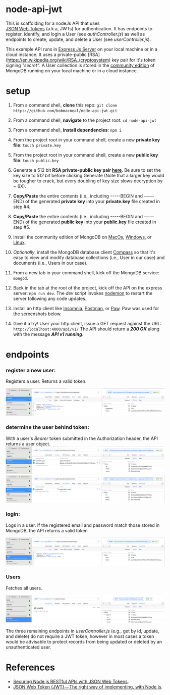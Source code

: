 # node-api-jwt

This is scaffolding for a nodeJs API that uses  
[JSON Web Tokens](https://en.wikipedia.org/wiki/JSON_Web_Token) (a.k.a, JWTs) for authentication. It
has endpoints to register, identify, and login a User (see _authController.js_) as well as endpoints to create, update, and 
delete a User (see _userController.js_). 

This example API runs in [Express Js Server](https://expressjs.com/) on your local machine or in a cloud instance. It 
uses a private-public [RSA](https://en.wikipedia.org/wiki/RSA_(cryptosystem) key pair for it's token signing _"secret"_. 
A User collection is stored in the [community edition](https://docs.mongodb.com/manual/administration/install-community/) 
of MongoDB running on your local machine or in a cloud instance.


# setup

1. From a command shell, **clone** this repo: `git clone https://github.com/bobmacneal/node-api-jwt.git`
2. From a command shell, **navigate** to the project root: `cd node-api-jwt`
3. From a command shell, **install dependencies**: `npm i`
4. From the project root in your command shell, create a new **private key file**: `touch private.key`
5. From the project root in your command shell, create a new **public key file**: `touch public.key`
6. Generate a 512 bit **RSA private-public key pair [here](http://travistidwell.com/jsencrypt/demo/)**. Be sure to set
the key size to _512 bit_ before clicking Generate (Note that a larger key would be tougher to crack, but every doubling 
of key size slows decryption by ~ 6X).
7. **Copy/Paste** the entire contents (i.e., including -----BEGIN and -----END) of the generated **private key** into your 
**private.key** file created in step #4.
8. **Copy/Paste** the entire contents (i.e., including -----BEGIN and -----END) of the generated **public key** into your 
**public.key** file created in step #5.
9. Install the community edition of MongoDB on [MacOs](https://docs.mongodb.com/manual/tutorial/install-mongodb-on-os-x/),
   [Windows](https://docs.mongodb.com/manual/tutorial/install-mongodb-on-windows/), or [Linux](https://docs.mongodb.com/manual/administration/install-on-linux/).
10. _Optionally_, install the MongoDB database client [Compass](https://docs.mongodb.com/compass/master/install/) so that
 it's easy to view and modify database collections (i.e., User in our case) and documents (i.e., Users in our case).
   
11. From a new tab in your command shell, kick off the MongoDB service: `mongod`.
12. Back in the tab at the root of the project, kick off the API on the express server: `npm run dev`. The _dev_ script
invokes [nodemon](https://nodemon.io/) to restart the server following any code updates.
13. Install an http client like [Insomnia](https://insomnia.rest/), [Postman](https://www.getpostman.com/downloads/), or 
[Paw](https://paw.cloud/#overview). Paw was used for the screenshots below.
14. Give it a try! User your http client, issue a GET request against the URL: `http://localhost:4000/api/v1/`
The API should return a **_200 OK_** along with  the message **_API v1 running_**.


# endpoints

### register a new user:
Registers a user. Returns a valid token.

![register new user](/docs/register.png)

### determine the user behind token:
With a user's _Bearer_ token submitted in the Authorization header, the API returns a user object.
![get current user with token](/docs/auth.me.1.png)
![get current user with token](/docs/auth.me.2.png)

### login:
Logs in a user. If the registered email and password match those stored in MongoDB, the API returns a valid token

![Login to recieve token](/docs/login.png)

### Users
Fetches all users.

![fetch all users](/docs/all.users.png)

The three remaining endpoints in _userController.js_ (e.g., get by id, update, and delete) do not require a JWT token, 
however in most cases a token would be advisable to protect records from being updated or deleted by an unauthenticated user.


# References

- [Securing Node.js RESTful APIs with JSON Web Tokens](https://medium.freecodecamp.org/securing-node-js-restful-apis-with-json-web-tokens-9f811a92bb52).  
- [JSON Web Token (JWT) — The right way of implementing, with Node.js](https://medium.com/@siddharthac6/json-web-token-jwt-the-right-way-of-implementing-with-node-js-65b8915d550e).
